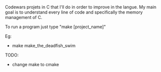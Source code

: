 Codewars projets in C that I'll do in order to improve in the langue. My main goal is to understand every line of code and specifically the memory management of C.

To run a program just type "make [project_name]"

Eg:
- make make_the_deadfish_swim 

TODO:
- change make to cmake
